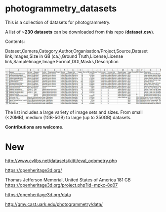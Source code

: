 # photogrammetry_datasets
This is a collection of datasets for photogrammetry.

A list of **~230 datasets** can be downloaded from this repo (**dataset.csv**).

Contents:

Dataset,Camera,Category,Author,Organisation/Project,Source,Dataset link,Images,Size in GB (ca.),Ground Truth,License,License link,SampleImage,Image Format,DOI,Masks,Description

![Preview](csvpreview.JPG)

The list includes a large variety of image sets and sizes.
From small (<20MB), medium (1GB-5GB) to large (up to 350GB) datasets.

**Contributions are welcome.**


# New

http://www.cvlibs.net/datasets/kitti/eval_odometry.php

https://openheritage3d.org/

Thomas Jefferson Memorial, United States of America 181 GB
https://openheritage3d.org/project.php?id=mpkc-8q07

https://openheritage3d.org/data

http://gmv.cast.uark.edu/photogrammetry/data/
